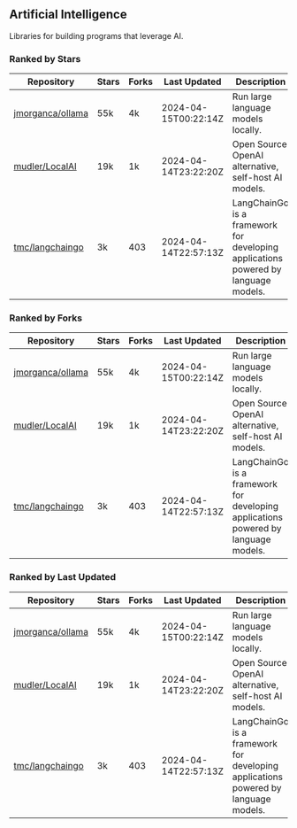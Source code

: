 ## Artificial Intelligence

Libraries for building programs that leverage AI.

### Ranked by Stars

| Repository | Stars | Forks | Last Updated | Description | 
|------------|-------|-------|--------------|-------------|
| [jmorganca/ollama](https://github.com/jmorganca/ollama) | 55k | 4k | 2024-04-15T00:22:14Z |  Run large language models locally. |
| [mudler/LocalAI](https://github.com/mudler/LocalAI) | 19k | 1k | 2024-04-14T23:22:20Z |  Open Source OpenAI alternative, self-host AI models. |
| [tmc/langchaingo](https://github.com/tmc/langchaingo) | 3k | 403 | 2024-04-14T22:57:13Z |  LangChainGo is a framework for developing applications powered by language models. |

### Ranked by Forks

| Repository | Stars | Forks | Last Updated | Description | 
|------------|-------|-------|--------------|-------------|
| [jmorganca/ollama](https://github.com/jmorganca/ollama) | 55k | 4k | 2024-04-15T00:22:14Z |  Run large language models locally. |
| [mudler/LocalAI](https://github.com/mudler/LocalAI) | 19k | 1k | 2024-04-14T23:22:20Z |  Open Source OpenAI alternative, self-host AI models. |
| [tmc/langchaingo](https://github.com/tmc/langchaingo) | 3k | 403 | 2024-04-14T22:57:13Z |  LangChainGo is a framework for developing applications powered by language models. |

### Ranked by Last Updated

| Repository | Stars | Forks | Last Updated | Description | 
|------------|-------|-------|--------------|-------------|
| [jmorganca/ollama](https://github.com/jmorganca/ollama) | 55k | 4k | 2024-04-15T00:22:14Z |  Run large language models locally. |
| [mudler/LocalAI](https://github.com/mudler/LocalAI) | 19k | 1k | 2024-04-14T23:22:20Z |  Open Source OpenAI alternative, self-host AI models. |
| [tmc/langchaingo](https://github.com/tmc/langchaingo) | 3k | 403 | 2024-04-14T22:57:13Z |  LangChainGo is a framework for developing applications powered by language models. |

